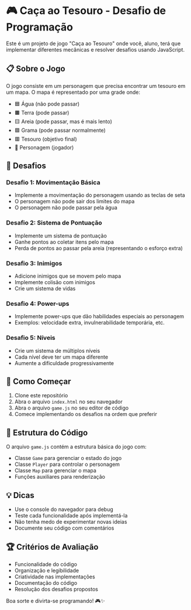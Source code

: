 # 🎮 Caça ao Tesouro - Desafio de Programação

Este é um projeto de jogo "Caça ao Tesouro" onde você, aluno, terá que implementar diferentes mecânicas e resolver desafios usando JavaScript.

## 📋 Sobre o Jogo

O jogo consiste em um personagem que precisa encontrar um tesouro em um mapa. O mapa é representado por uma grade onde:
- 🟦 Água (não pode passar)
- 🟫 Terra (pode passar)
- 🟨 Areia (pode passar, mas é mais lento)
- 🟩 Grama (pode passar normalmente)
- 🟥 Tesouro (objetivo final)
- 👤 Personagem (jogador)

## 🎯 Desafios

### Desafio 1: Movimentação Básica
- Implemente a movimentação do personagem usando as teclas de seta
- O personagem não pode sair dos limites do mapa
- O personagem não pode passar pela água

### Desafio 2: Sistema de Pontuação
- Implemente um sistema de pontuação
- Ganhe pontos ao coletar itens pelo mapa
- Perda de pontos ao passar pela areia (representando o esforço extra)

### Desafio 3: Inimigos
- Adicione inimigos que se movem pelo mapa
- Implemente colisão com inimigos
- Crie um sistema de vidas

### Desafio 4: Power-ups
- Implemente power-ups que dão habilidades especiais ao personagem
- Exemplos: velocidade extra, invulnerabilidade temporária, etc.

### Desafio 5: Níveis
- Crie um sistema de múltiplos níveis
- Cada nível deve ter um mapa diferente
- Aumente a dificuldade progressivamente

## 🚀 Como Começar

1. Clone este repositório
2. Abra o arquivo `index.html` no seu navegador
3. Abra o arquivo `game.js` no seu editor de código
4. Comece implementando os desafios na ordem que preferir

## 📝 Estrutura do Código

O arquivo `game.js` contém a estrutura básica do jogo com:
- Classe `Game` para gerenciar o estado do jogo
- Classe `Player` para controlar o personagem
- Classe `Map` para gerenciar o mapa
- Funções auxiliares para renderização

## 💡 Dicas

- Use o console do navegador para debug
- Teste cada funcionalidade após implementá-la
- Não tenha medo de experimentar novas ideias
- Documente seu código com comentários

## 🏆 Critérios de Avaliação

- Funcionalidade do código
- Organização e legibilidade
- Criatividade nas implementações
- Documentação do código
- Resolução dos desafios propostos

Boa sorte e divirta-se programando! 🎮✨ 